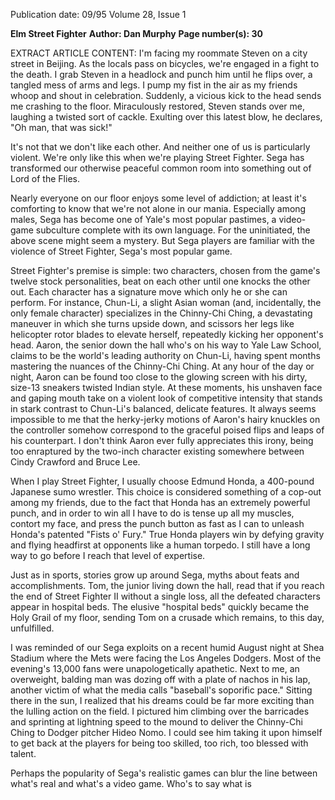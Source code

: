 Publication date: 09/95
Volume 28, Issue 1

**Elm Street Fighter**
**Author: Dan Murphy**
**Page number(s): 30**

EXTRACT ARTICLE CONTENT:
I'm facing my roommate Steven on a city street in Beijing. As the locals pass on bicycles, we're engaged in a fight to the death. I grab Steven in a headlock and punch him until he flips over, a tangled mess of arms and legs. I pump my fist in the air as my friends whoop and shout in celebration. Suddenly, a vicious kick to the head sends me crashing to the floor. 
Miraculously restored, Steven stands over me, laughing a twisted sort of cackle. Exulting over this latest blow, he declares, "Oh man, that was sick!"

It's not that we don't like each other. And neither one of us is particularly violent. We're only like this when we're playing Street Fighter. Sega has transformed our otherwise peaceful common room into something out of Lord of the Flies.

Nearly everyone on our floor enjoys some level of addiction; at least it's comforting to know that we're not alone in our mania. Especially among males, Sega has become one of Yale's most popular pastimes, a video-game subculture complete with its own language. For the uninitiated, the above scene might seem a mystery. But Sega players are familiar with the violence of Street Fighter, Sega's most popular game.

Street Fighter's premise is simple: two characters, chosen from the game's twelve stock personalities, beat on each other until one knocks the other out. Each character has a signature move which only he or she can perform. For instance, Chun-Li, a slight Asian woman (and, incidentally, the only female character) specializes in the Chinny-Chi Ching, a devastating maneuver in which she turns upside down, and scissors her legs like helicopter rotor blades to elevate herself, repeatedly kicking her opponent's head. Aaron, the senior down the hall who's on his way to Yale Law School, claims to be the world's leading authority on Chun-Li, having spent months mastering the nuances of the Chinny-Chi Ching. At any hour of the day or night, Aaron can be found too close to the glowing screen with his dirty, size-13 sneakers twisted Indian style. At these moments, his unshaven face and gaping mouth take on a violent look of competitive intensity that stands in stark contrast to Chun-Li's balanced, delicate features. It always seems impossible to me that the herky-jerky motions of Aaron's hairy knuckles on the controller somehow correspond to the graceful poised flips and leaps of his counterpart. I don't think Aaron ever fully appreciates this irony, being too enraptured by the two-inch character existing somewhere between Cindy Crawford and Bruce Lee.

When I play Street Fighter, I usually choose Edmund Honda, a 400-pound Japanese sumo wrestler. This choice is considered something of a cop-out among my friends, due to the fact that Honda has an extremely powerful punch, and in order to win all I have to do is tense up all my muscles, contort my face, and press the punch button as fast as I can to unleash Honda's patented "Fists o' Fury." True Honda players win by defying gravity and flying headfirst at opponents like a human torpedo. I still have a long way to go before I reach that level of expertise.

Just as in sports, stories grow up around Sega, myths about feats and accomplishments. Tom, the junior living down the hall, read that if you reach the end of Street Fighter II without a single loss, all the defeated characters appear in hospital beds. The elusive "hospital beds" quickly became the Holy Grail of my floor, sending Tom on a crusade which remains, to this day, unfulfilled.

I was reminded of our Sega exploits on a recent humid August night at Shea Stadium where the Mets were facing the Los Angeles Dodgers. Most of the evening's 13,000 fans were unapologetically apathetic. Next to me, an overweight, balding man was dozing off with a plate of nachos in his lap, another victim of what the media calls "baseball's soporific pace." Sitting there in the sun, I realized that his dreams could be far more exciting than the lulling action on the field. I pictured him climbing over the barricades and sprinting at lightning speed to the mound to deliver the Chinny-Chi Ching to Dodger pitcher Hideo Nomo. I could see him taking it upon himself to get back at the players for being too skilled, too rich, too blessed with talent.

Perhaps the popularity of Sega's realistic games can blur the line between what's real and what's a video game. Who's to say what is
